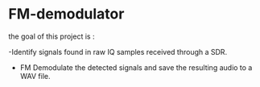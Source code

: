 # FM-demodulator
the goal of this project is : 

-Identify signals found in raw IQ samples received through a SDR.
- FM Demodulate the detected signals and save the resulting audio to a WAV file.
